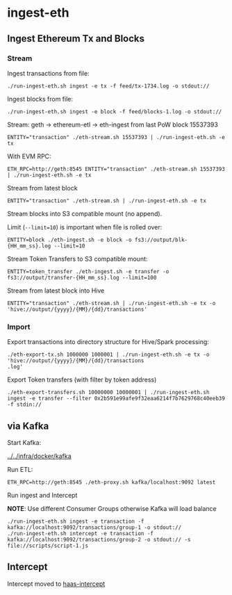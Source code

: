 # ingest-eth

## Ingest Ethereum Tx and Blocks


### Stream 

Ingest transactions from file:
```
./run-ingest-eth.sh ingest -e tx -f feed/tx-1734.log -o stdout://
```

Ingest blocks from file:
```
./run-ingest-eth.sh ingest -e block -f feed/blocks-1.log -o stdout://
```

Stream: geth -> ethereum-etl -> eth-ingest from last PoW block 15537393

```
ENTITY="transaction" ./eth-stream.sh 15537393 | ./run-ingest-eth.sh -e tx
```

With EVM RPC:
```
ETH_RPC=http://geth:8545 ENTITY="transaction" ./eth-stream.sh 15537393 | ./run-ingest-eth.sh -e tx
```


Stream from latest block

```
ENTITY="transaction" ./eth-stream.sh | ./run-ingest-eth.sh -e tx
```

Stream blocks into S3 compatible mount (no append).

Limit (`--limit=10`) is important when file is rolled over:

```
ENTITY=block ./eth-ingest.sh -e block -o fs3://output/blk-{HH_mm_ss}.log --limit=10
```

Stream Token Transfers to S3 compatible mount:

```
ENTITY=token_transfer ./eth-ingest.sh -e transfer -o fs3://output/transfer-{HH_mm_ss}.log --limit=100
```

Stream from latest block into Hive

```
ENTITY="transaction" ./eth-stream.sh | ./run-ingest-eth.sh -e tx -o 'hive://output/{yyyy}/{MM}/{dd}/transactions'
```

### Import

Export transactions into directory structure for Hive/Spark processing:

```
./eth-export-tx.sh 1000000 1000001 | ./run-ingest-eth.sh -e tx -o 'hive://output/{yyyy}/{MM}/{dd}/transactions
.log'
```

Export Token transfers (with filter by token address)

```
./eth-export-transfers.sh 10000000 10000001 | ./run-ingest-eth.sh ingest -e transfer --filter 0x2b591e99afe9f32eaa6214f7b7629768c40eeb39 -f stdin://
```

## via Kafka

Start Kafka:

[../../infra/docker/kafka](../../infra/docker/kafka)

Run ETL:
```
ETH_RPC=http://geth:8545 ./eth-proxy.sh kafka/localhost:9092 latest
```

Run ingest and Intercept 

__NOTE__: Use different Consumer Groups otherwise Kafka will load balance

```
./run-ingest-eth.sh ingest -e transaction -f kafka://localhost:9092/transactions/group-1 -o stdout://
./run-ingest-eth.sh intercept -e transaction -f kafka://localhost:9092/transactions/group-2 -o stdout:// -s file://scripts/script-1.js
```


## Intercept

Intercept moved to [haas-intercept](../../haas-intercept/README.md)